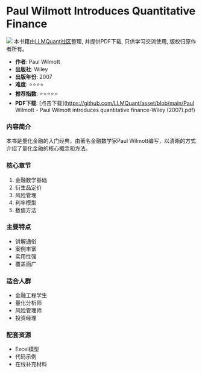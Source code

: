 # Paul Wilmott Introduces Quantitative Finance

![](https://fastly.jsdelivr.net/gh/bucketio/img3@main/2024/09/04/1725464231869-e0b2f727-2a0f-4270-bf6c-31ddc350426a.gif)
本书籍由[LLMQuant社区](https://llmquant.com/)整理, 并提供PDF下载, 只供学习交流使用, 版权归原作者所有。

- **作者**: Paul Wilmott
- **出版社**: Wiley
- **出版年份**: 2007
- **难度**: ⭐⭐⭐⭐
- **推荐指数**: ⭐⭐⭐⭐⭐
- **PDF下载**: [点击下载](https://github.com/LLMQuant/asset/blob/main/Paul Wilmott - Paul Wilmott introduces quantitative finance-Wiley (2007).pdf)

### 内容简介

本书是量化金融的入门经典，由著名金融数学家Paul Wilmott编写，以清晰的方式介绍了量化金融的核心概念和方法。

### 核心章节

1. 金融数学基础
2. 衍生品定价
3. 风险管理
4. 利率模型
5. 数值方法

### 主要特点

- 讲解通俗
- 案例丰富
- 实用性强
- 覆盖面广

### 适合人群

- 金融工程学生
- 量化分析师
- 风险管理师
- 投资经理

### 配套资源

- Excel模型
- 代码示例
- 在线补充材料
